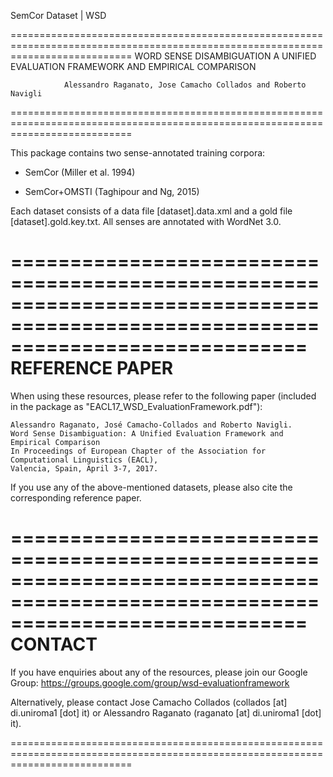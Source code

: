 SemCor Dataset | WSD



=================================================================================================================================
						WORD SENSE DISAMBIGUATION
				A UNIFIED EVALUATION FRAMEWORK AND EMPIRICAL COMPARISON

				Alessandro Raganato, Jose Camacho Collados and Roberto Navigli
=================================================================================================================================


This package contains two sense-annotated training corpora:


* SemCor (Miller et al. 1994)

* SemCor+OMSTI (Taghipour and Ng, 2015)

Each dataset consists of a data file [dataset].data.xml and a gold file [dataset].gold.key.txt. 
All senses are annotated with WordNet 3.0.


=================================================================================================================================
REFERENCE PAPER
=================================================================================================================================

When using these resources, please refer to the following paper (included in the package as "EACL17_WSD_EvaluationFramework.pdf"):

	Alessandro Raganato, José Camacho-Collados and Roberto Navigli. 
	Word Sense Disambiguation: A Unified Evaluation Framework and Empirical Comparison
	In Proceedings of European Chapter of the Association for Computational Linguistics (EACL), 
	Valencia, Spain, April 3-7, 2017. 

If you use any of the above-mentioned datasets, please also cite the corresponding reference paper.

=================================================================================================================================
CONTACT
=================================================================================================================================

If you have enquiries about any of the resources, please join our Google Group: 
https://groups.google.com/group/wsd-evaluationframework

Alternatively, please contact Jose Camacho Collados (collados [at] di.uniroma1 [dot] it) or 
Alessandro Raganato (raganato [at] di.uniroma1 [dot] it).

=================================================================================================================================

